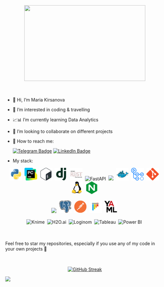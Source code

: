 <div id="header" align="center">
  <img src="https://images.hdqwalls.com/download/eat-sleep-code-repeat-er-3840x2400.jpg" width="384" height="240">
</div>
<br>
<div align="right">
  <img src="https://komarev.com/ghpvc/?username=kopf8&style=flat-square&color=blue" alt=""/>
</div>

- 👋 Hi, I’m Maria Kirsanova
- 👀 I’m interested in coding & travelling
- 📈📊 I’m currently learning Data Analytics
- 🤝 I’m looking to collaborate on different projects
- 📨 How to reach me:

    [![Telegram Badge](https://img.shields.io/badge/-Telegram-blue?style=flat&logo=Telegram&logoColor=white)](https://t.me/kopf82)
    [![LinkedIn Badge](https://img.shields.io/badge/LinkedIn-blue?style=flat&logo=linkedin&logoColor=white)](https://www.linkedin.com/in/mariya-kirsanova/)

- My stack:


<div align="center">
  <img src="https://github.com/devicons/devicon/blob/master/icons/python/python-original.svg" title="Python" alt="Python" width="40" height="40"/>&nbsp;
  <img src="https://github.com/devicons/devicon/blob/master/icons/pycharm/pycharm-original.svg" title="PyCharm" alt="Yaml" width="40" height="40"/>&nbsp;
  <img src="https://github.com/devicons/devicon/blob/master/icons/bash/bash-original.svg" title="Bash" alt="Bash" width="40" height="40"/>&nbsp;
  <img src="https://github.com/devicons/devicon/blob/master/icons/django/django-plain.svg" title="Django" alt="Django" width="40" height="40"/>&nbsp;
  <img src="https://github.com/devicons/devicon/blob/master/icons/djangorest/djangorest-original.svg" title="DjangoREST" alt="DjangoREST" width="40" height="40"/>&nbsp;
  <img src="https://upload.wikimedia.org/wikipedia/commons/1/1a/FastAPI_logo.svg" title="FastAPI" alt="FastAPI" width="50" height="50"/>&nbsp;
  <img src="https://img.shields.io/badge/flask-%23000.svg?style=for-the-badge&logo=flask&logoColor=white">&nbsp;
  <img src="https://github.com/devicons/devicon/blob/master/icons/docker/docker-original.svg" title="Docker" alt="Docker" width="40" height="40"/>&nbsp;
  <img src="https://github.com/devicons/devicon/blob/master/icons/githubactions/githubactions-original.svg" title="GitHubActions" alt="GitHubActions" width="40" height="40"/>&nbsp;
  <img src="https://github.com/devicons/devicon/blob/master/icons/git/git-original.svg" title="Git" alt="Git" width="40" height="40"/>&nbsp;
  <img src="https://github.com/devicons/devicon/blob/master/icons/linux/linux-original.svg" title="Linux" alt="Linux" width="40" height="40"/>&nbsp;
  <img src="https://github.com/devicons/devicon/blob/master/icons/nginx/nginx-original.svg" title="NGINX" alt="NGINX" width="40" height="40"/>&nbsp;
</div>
<br>
<div align="center">
  <img src="https://img.shields.io/badge/SQLALCHEMY-D71F00?style=for-the-badge&logo=sqlalchemy&logoColor=white&logoSize=auto">&nbsp;
  <img src="https://github.com/devicons/devicon/blob/master/icons/postgresql/postgresql-original.svg" title="PostgreSQL" alt="PostgreSQL" width="40" height="40"/>&nbsp;
  <img src="https://github.com/devicons/devicon/blob/master/icons/postman/postman-original.svg" title="Postman" alt="Postman" width="40" height="40"/>&nbsp;
  <img src="https://github.com/devicons/devicon/blob/master/icons/pytest/pytest-original.svg" title="Pytest" alt="Pytest" width="40" height="40"/>&nbsp;
  <img src="https://github.com/devicons/devicon/blob/master/icons/yaml/yaml-original.svg" title="Yaml" alt="Yaml" width="40" height="40"/>&nbsp;
</div>
<br>
<div align="center">
  <img src="https://hub.knime.com/_nuxt/KNIME_Logo_gray.WrmJyqou.svg" title="Knime" alt="Knime" width="100" height="40"/>&nbsp;
  <img src="https://h2o.ai/content/experience-fragments/h2o/us/en/site/footer/master/_jcr_content/root/container/footer/logo.coreimg.svg/1721403586978/h2o-logo.svg" title="H2O.ai" alt="H2O.ai" width="40" height="40"/>&nbsp;
  <img src="https://brandbook.loginom.ru/attach/01-logotype/logotype_loginom/logotype_loginom.svg" title="Loginom" alt="Loginom" width="40" height="40"/>&nbsp;
  <img src="https://upload.wikimedia.org/wikipedia/ru/0/06/Tableau_logo.svg" title="Tableau" alt="Tableau" width="100" height="40"/>&nbsp;
  <img src="https://upload.wikimedia.org/wikipedia/commons/c/cf/New_Power_BI_Logo.svg" title="Power BI" alt="Power BI" width="40" height="40"/>&nbsp;
</div>
<br>
<br>
<br>
Feel free to star my repositories, especially if you use any of my code in your own projects 🙂
<br>
<br>
<br>
<div align="center">

[![GitHub Streak](https://github-readme-streak-stats-eight.vercel.app?user=kopf8&theme=vision-friendly-dark)](https://git.io/streak-stats)

</div>

<!---
kopf8/kopf8 is a ✨ special ✨ repository because its `README.md` (this file) appears on your GitHub profile.
You can click the Preview link to take a look at your changes.
--->
![](https://hit.yhype.me/github/profile?user_id=157093570)

